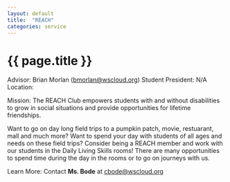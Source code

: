 ```yaml
---
layout: default
title:  "REACH"
categories: service
---
```


# {{ page.title }}

Advisor: Brian Morlan (bmorlan@wscloud.org)
Student President: N/A
Location: 

Mission: The REACH Club empowers students with and without disabilities to grow in social situations and provide opportunities for lifetime friendships.

Want to go on day long field trips to a pumpkin patch, movie, restuarant, mall and much more? Want to spend your day with students of all ages and needs on these field trips? Consider being a REACH member and work with our students in the Daily Living Skills rooms! There are many opportunities to spend time during the day in the rooms or to go on journeys with us.

Learn More: Contact **Ms. Bode** at cbode@wscloud.org
